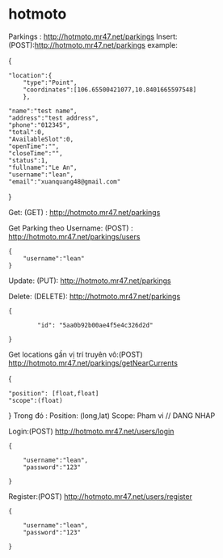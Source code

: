 # hotmoto
Parkings : http://hotmoto.mr47.net/parkings
Insert: (POST):http://hotmoto.mr47.net/parkings
	example:
	
	
  {
  
	"location":{
		"type":"Point",
		"coordinates":[106.65500421077,10.8401665597548]
		},
		
	"name":"test name",
	"address":"test address",
	"phone":"012345",
	"total":0,
	"AvailableSlot":0,
	"openTime":"",
	"closeTime":"",
	"status":1,
	"fullname":"Le An",
	"username":"lean",
	"email":"xuanquang48@gmail.com"		
  }

Get: (GET) : http://hotmoto.mr47.net/parkings

Get Parking theo Username: (POST) : http://hotmoto.mr47.net/parkings/users 

	{
		"username":"lean"
	}

Update: (PUT): http://hotmoto.mr47.net/parkings

Delete: (DELETE): http://hotmoto.mr47.net/parkings

	{
	
      		"id": "5aa0b92b00ae4f5e4c326d2d"
		
	}
	
Get locations gần vị trí truyên vô:(POST) http://hotmoto.mr47.net/parkings/getNearCurrents 

{

	"position": [float,float]  
	"scope":(float)
	
}
Trong đó : Position:  (long,lat) 
Scope: Pham vi
// DANG NHAP

Login:(POST)   http://hotmoto.mr47.net/users/login 

	{
	
		"username":"lean",
		"password":"123"
		
	}
	
	
Register:(POST)   http://hotmoto.mr47.net/users/register

	{
	
		"username":"lean",
		"password":"123"
		
	}
